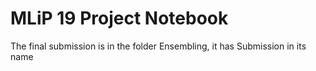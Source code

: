 # MLiP 19 Project Notebook

The final submission is in the folder Ensembling, it has Submission in its name
